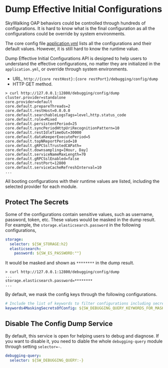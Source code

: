 # Dump Effective Initial Configurations

SkyWalking OAP behaviors could be controlled through hundreds of configurations. It is hard to know what is the final
configuration as all the configurations could be override by system environments.

The core config file [application.yml](../../../oap-server/server-starter/src/main/resources/application.yml) lists all the configurations
and their default values. However, it is still hard to know the runtime value.

Dump Effective Initial Configurations API is designed to help users to understand the effective configurations, no matter
they are initialized in the `application.yml`, or override through system environments.
- URL, `http://{core restHost}:{core restPort}/debugging/config/dump`
- HTTP GET method.

```shell
> curl http://127.0.0.1:12800/debugging/config/dump
cluster.provider=standalone
core.provider=default
core.default.prepareThreads=2
core.default.restHost=0.0.0.0
core.default.searchableLogsTags=level,http.status_code
core.default.role=Mixed
core.default.persistentPeriod=25
core.default.syncPeriodHttpUriRecognitionPattern=10
core.default.restIdleTimeOut=30000
core.default.dataKeeperExecutePeriod=5
core.default.topNReportPeriod=10
core.default.gRPCSslTrustedCAPath=
core.default.downsampling=[Hour, Day]
core.default.serviceNameMaxLength=70
core.default.gRPCSslEnabled=false
core.default.restPort=12800
core.default.serviceCacheRefreshInterval=10
...
```

All booting configurations with their runtime values are listed, including the selected provider for each module.

## Protect The Secrets

Some of the configurations contain sensitive values, such as username, password, token, etc. These values would be
masked
in the dump result. For example, the `storage.elasticsearch.password` in the following configurations,

```yaml
storage:
  selector: ${SW_STORAGE:h2}
  elasticsearch:
    password: ${SW_ES_PASSWORD:""}
```

It would be masked and shown as `********` in the dump result.

```shell
> curl http://127.0.0.1:12800/debugging/config/dump
...
storage.elasticsearch.password=********
...
```

By default, we mask the config keys through the following configurations.

```yaml
# Include the list of keywords to filter configurations including secrets. Separate keywords by a comma.
keywords4MaskingSecretsOfConfig: ${SW_DEBUGGING_QUERY_KEYWORDS_FOR_MASKING_SECRETS:user,password,token,accessKey,secretKey,authentication}
```

## Disable The Config Dump Service

By default, this service is open for helping users to debug and diagnose. If you want to disable it, you need to diable the whole
`debugging-query` module through setting `selector=-`.

```yaml
debugging-query:
  selector: ${SW_DEBUGGING_QUERY:-}
```
